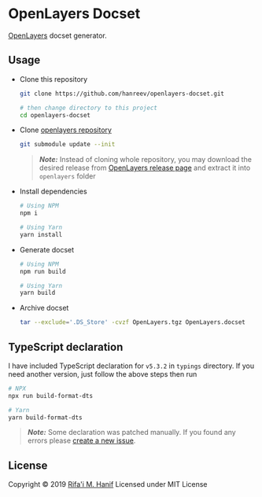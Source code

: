 OpenLayers Docset
=================

[OpenLayers](https://openlayers.org/) docset generator.



## Usage

- Clone this repository
  ```bash
  git clone https://github.com/hanreev/openlayers-docset.git

  # then change directory to this project
  cd openlayers-docset
  ```
- Clone [openlayers repository](https://github.com/openlayers/openlayers)
  ```bash
  git submodule update --init
  ```
  > ***Note:***
  > Instead of cloning whole repository, you may download the desired release from [OpenLayers release page](https://github.com/openlayers/openlayers/releases) and extract it into `openlayers` folder
- Install dependencies
  ```bash
  # Using NPM
  npm i

  # Using Yarn
  yarn install
  ```
- Generate docset
  ```bash
  # Using NPM
  npm run build

  # Using Yarn
  yarn build
  ```
- Archive docset
  ```bash
  tar --exclude='.DS_Store' -cvzf OpenLayers.tgz OpenLayers.docset
  ```



## TypeScript declaration

I have included TypeScript declaration for `v5.3.2` in `typings` directory. If you need another version, just follow the above steps then run

```bash
# NPX
npx run build-format-dts

# Yarn
yarn build-format-dts
```

> ***Note:***
> Some declaration was patched manually. If you found any errors please [create a new issue](https://github.com/hanreev/openlayers-docset/issues).



## License
Copyright &copy; 2019 [Rifa'i M. Hanif](https://github.com/hanreev)
Licensed under MIT License
